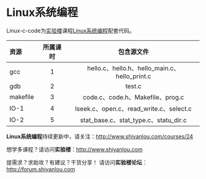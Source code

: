 Linux系统编程
============

Linux-c-code为[实验楼](http://shiyanlou.com)课程[Linux系统编程](http://www.shiyanlou.com/courses/24)配套代码。


| 资源      |    所属课时 | 包含源文件  |
| :-------- | :----------:| :---------: |
| gcc  | 1 | hello.c、hello.h、hello_main.c、hello_print.c |
| gdb  | 2 | test.c |
| makefile  | 3 | code.c、code.h、Makefile、prog.c |
| IO-1  | 4 | lseek.c、open.c、read_write.c、select.c |
| IO-2  | 5 | stat_base.c、stat_type.c、statu_dir.c |

**Linux系统编程**持续更新中，请关注：http://www.shiyanlou.com/courses/24

想学多课程？请访问**实验楼**：http://www.shiyanlou.com

提需求？求助攻？有建议？干货分享！
请访问**实验楼论坛**：http://forum.shiyanlou.com

